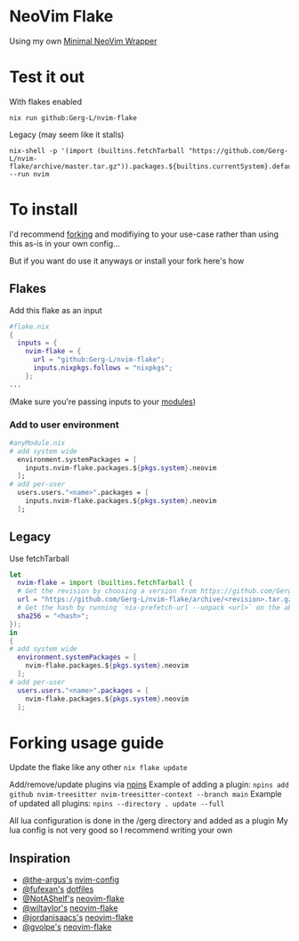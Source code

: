 # NeoVim Flake
Using my own [Minimal NeoVim Wrapper](https://github.com/Gerg-L/mnw)

# Test it out
With flakes enabled
```console
nix run github:Gerg-L/nvim-flake
```
Legacy (may seem like it stalls)
```console
nix-shell -p '(import (builtins.fetchTarball "https://github.com/Gerg-L/nvim-flake/archive/master.tar.gz")).packages.${builtins.currentSystem}.default' --run nvim
```
# To install

I'd recommend [forking](#forking-usage-guide) and modifiying to your use-case rather than using this as-is in your own config...

But if you want do use it anyways or install your fork here's how


## Flakes
Add this flake as an input
```nix
#flake.nix
{
  inputs = {
    nvim-flake = {
      url = "github:Gerg-L/nvim-flake";
      inputs.nixpkgs.follows = "nixpkgs";
    };
...
```
(Make sure you're passing inputs to your [modules](https://blog.nobbz.dev/posts/2022-12-12-getting-inputs-to-modules-in-a-flake))
### Add to user environment
```nix
#anyModule.nix
# add system wide
  environment.systemPackages = [
    inputs.nvim-flake.packages.${pkgs.system}.neovim
  ];
# add per-user
  users.users."<name>".packages = [
    inputs.nvim-flake.packages.${pkgs.system}.neovim
  ];
```

## Legacy
Use fetchTarball
```nix
let
  nvim-flake = import (builtins.fetchTarball {
  # Get the revision by choosing a version from https://github.com/Gerg-L/nvim-flake/commits/master
  url = "https://github.com/Gerg-L/nvim-flake/archive/<revision>.tar.gz";
  # Get the hash by running `nix-prefetch-url --unpack <url>` on the above url
  sha256 = "<hash>";
});
in
{
# add system wide
  environment.systemPackages = [
    nvim-flake.packages.${pkgs.system}.neovim
  ];
# add per-user
  users.users."<name>".packages = [
    nvim-flake.packages.${pkgs.system}.neovim
  ];
```

# Forking usage guide

Update the flake like any other `nix flake update`

Add/remove/update plugins via [npins](https://github.com/andir/npins) 
Example of adding a plugin: `npins add github nvim-treesitter nvim-treesitter-context --branch main`
Example of updated all plugins: `npins --directory . update --full`

All lua configuration is done in the /gerg directory and added as a plugin
My lua config is not very good so I recommend writing your own

## Inspiration
- [@the-argus's](https://github.com/the-argus) [nvim-config](https://github.com/the-argus/nvim-config)
- [@fufexan's](https://github.com/fufexan) [dotfiles](https://github.com/fufexan/dotfiles/tree/main/home/editors/neovim)
- [@NotAShelf's](https://github.com/NotAShelf) [neovim-flake](https://github.com/NotAShelf/nvf)
- [@wiltaylor's](https://github.com/wiltaylor) [neovim-flake](https://github.com/wiltaylor/neovim-flake)
- [@jordanisaacs's](https://github.com/jordanisaacs) [neovim-flake](https://github.com/jordanisaacs/neovim-flake)
- [@gvolpe's](https://github.com/gvolpe) [neovim-flake](https://github.com/gvolpe/neovim-flake)

